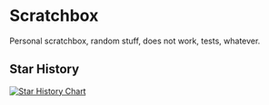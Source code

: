 Scratchbox
==========

Personal scratchbox, random stuff, does not work, tests, whatever.

## Star History

[![Star History Chart](https://api.star-history.com/svg?repos=crossbario/autobahn-python,crossbario/crossbar,crossbario/autobahn-js,wamp-proto/wamp-proto,crossbario/autobahn-java,crossbario/autobahn-cpp&type=Timeline)](https://star-history.com/#crossbario/autobahn-python&crossbario/crossbar&crossbario/autobahn-js&wamp-proto/wamp-proto&crossbario/autobahn-java&crossbario/autobahn-cpp&Timeline)
